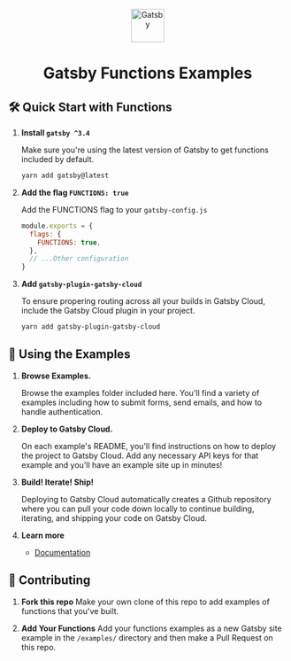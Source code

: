 <p align="center">
  <a href="https://www.gatsbyjs.com/?utm_source=starter&utm_medium=readme&utm_campaign=functions-starters">
    <img alt="Gatsby" src="https://www.gatsbyjs.com/Gatsby-Monogram.svg" width="60" />
  </a>
</p>
<h1 align="center">
  Gatsby Functions Examples
</h1>

## 🛠 Quick Start with Functions

1. **Install `gatsby ^3.4`**

   Make sure you're using the latest version of Gatsby to get functions included by default.

   ```bash
   yarn add gatsby@latest
   ```

2. **Add the flag `FUNCTIONS: true`**

   Add the FUNCTIONS flag to your `gatsby-config.js`

   ```js
   module.exports = {
     flags: {
       FUNCTIONS: true,
     },
     // ...Other configuration
   }
   ```

3. **Add `gatsby-plugin-gatsby-cloud`**

   To ensure propering routing across all your builds in Gatsby Cloud, include the Gatsby Cloud plugin in your project.

   ```bash
   yarn add gatsby-plugin-gatsby-cloud
   ```

## 🚀 Using the Examples

1.  **Browse Examples.**

    Browse the examples folder included here. You'll find a variety of examples including how to submit forms, send emails, and how to handle authentication.

2.  **Deploy to Gatsby Cloud.**

    On each example's README, you'll find instructions on how to deploy the project to Gatsby Cloud. Add any necessary API keys for that example and you'll have an example site up in minutes!

3.  **Build! Iterate! Ship!**

    Deploying to Gatsby Cloud automatically creates a Github repository where you can pull your code down locally to continue building, iterating, and shipping your code on Gatsby Cloud.

4.  **Learn more**

    - [Documentation](https://www.gatsbyjs.com/docs/how-to/functions/getting-started/?utm_source=starter&utm_medium=readme&utm_campaign=gatsby-functions-beta)

## 🙌 Contributing

1. **Fork this repo**
   Make your own clone of this repo to add examples of functions that you've built.

2. **Add Your Functions**
   Add your functions examples as a new Gatsby site example in the `/examples/` directory and then make a Pull Request on this repo.
